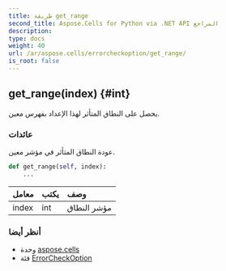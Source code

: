 ```yaml
---
title: طريقة get_range
second_title: Aspose.Cells for Python via .NET API المراجع
description:
type: docs
weight: 40
url: /ar/aspose.cells/errorcheckoption/get_range/
is_root: false
---
```

##  get_range(index) {#int}
يحصل على النطاق المتأثر لهذا الإعداد بفهرس معين.


###  عائدات

عودة النطاق المتأثر في مؤشر معين.


```python
def get_range(self, index):
    ...
```


| معامل| يكتب| وصف|
| :- | :- | :- |
| index | int | مؤشر النطاق|



###  أنظر أيضا
* وحدة [aspose.cells](../../)
* فئة [ErrorCheckOption](/cells/python-net/ar/aspose.cells/errorcheckoption)
